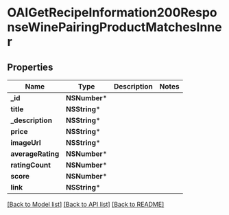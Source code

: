 # OAIGetRecipeInformation200ResponseWinePairingProductMatchesInner

## Properties
Name | Type | Description | Notes
------------ | ------------- | ------------- | -------------
**_id** | **NSNumber*** |  | 
**title** | **NSString*** |  | 
**_description** | **NSString*** |  | 
**price** | **NSString*** |  | 
**imageUrl** | **NSString*** |  | 
**averageRating** | **NSNumber*** |  | 
**ratingCount** | **NSNumber*** |  | 
**score** | **NSNumber*** |  | 
**link** | **NSString*** |  | 

[[Back to Model list]](../README.md#documentation-for-models) [[Back to API list]](../README.md#documentation-for-api-endpoints) [[Back to README]](../README.md)



